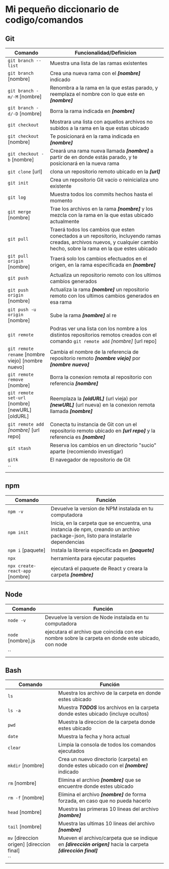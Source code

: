 # Mi pequeño diccionario de codigo/comandos

## Git

|Comando|Funcionalidad/Definicion|
|---|---|
|`git branch --list`| Muestra una lista de las ramas existentes |
|`git branch` [nombre]| Crea una nueva rama con el ***[nombre]*** indicado |
|`git branch -m/-M`  [nombre]| Renombra a la rama en la que estas parado, y reemplaza el nombre con lo que este en ***[nombre]*** |
|`git branch -d/-D`  [nombre]| Borra la rama indicada en ***[nombre]***|
|`git checkout`| Mostrara una lista con aquellos archivos no subidos a la rama en la que estas ubicado |
|`git checkout` [nombre] | Te posicionará en la rama indicada en ***[nombre]*** |
|`git checkout -b` [nombre]| Creará una rama nueva llamada ***[nombre]*** a partir de en donde estás parado, y te posicionará en la nueva rama |
|`git clone` [url] | clona un repositorio remoto ubicado en la ***[url]*** |
|`git init`| Crea un repositorio Git vacío o reinicializa uno existente |
|`git log`| Muestra todos los commits hechos hasta el momento |
|`git merge` [nombre]| Trae los archivos en la rama ***[nombre]*** y los mezcla con la rama en la que estas ubicado actualmente |
|`git pull` | Traerá todos los cambios que esten conectados a un repositorio, incluyendo ramas creadas, archivos nuevos, y cualquier cambio hecho, sobre la rama en la que estes ubicado |
|`git pull origin` [nombre]| Traerá solo los cambios efectuados en el origen, en la rama especificada en ***[nombre]*** |
|`git push`| Actualiza un repositorio remoto con los ultimos cambios generados |
|`git push origin` [nombre]| Actualiza la rama ***[nombre]*** un repositorio remoto con los ultimos cambios generados en esa rama |
|`git push -u origin` [nombre] | Sube la rama ***[nombre]*** al re |
|`git remote`| Podras ver una lista con los nombre a los distintos repositorios remotos creados con el comando `git remote add` _[nombre]_ [url repo] |
|`git remote rename` [nombre viejo] [nombre nuevo] | Cambia el nombre de la referencia de repositorio remoto ***[nombre viejo]*** por ***[nombre nuevo]*** |
|`git remote remove` [nombre]| Borra la conexion remota al repositorio con referencia ***[nombre]*** |
|`git remote set-url` [nombre] [newURL] [oldURL]| Reemplaza la ***[oldURL]*** (url vieja) por ***[newURL]*** (url nueva) en la conexion remota llamada ***[nombre]*** |
|`git remote add` _[nombre]_ [url repo]| Conecta tu instancia de Git con un el repositorio remoto ubicado en ***[url repo]*** y la referencia es ***[nombre]*** |
|`git stash`| Reserva los cambios en un directorio "sucio" aparte (recomiendo investigar) |
|`gitk`| El navegador de repositorio de Git |
|``|  |

## npm

| Comando | Función |
|---|---|
|`npm -v`| Devuelve la version de NPM instalada en tu computadora |
|`npm init`| Inicia, en la carpeta que se encuentra, una instancia de npm, creando un archivo package-json, listo para instalarle dependencias|
|`npm i` [paquete]| Instala la libreria especificada en ***[paquete]***  |
|`npx`| herramienta para ejecutar paquetes |
|`npx create-react-app` [nombre]| ejecutará el paquete de React y creara la carpeta ***[nombre]***|
 
## Node

| Comando | Función |
| --- | --- |
|`node -v`| Devuelve la version de Node instalada en tu computadora |
|`node` [nombre].js | ejecutara el archivo que coincida con ese nombre sobre la carpeta en donde este ubicado, con node |
|``|  |

## Bash

| Comando | Función |
| --- | --- |
|`ls`| Muestra los archivo de la carpeta en donde estes ubicado |
|`ls -a`| Muestra ***TODOS*** los archivos en la carpeta donde estes ubicado (incluye ocultos) |
|`pwd`| Muestra la direccion de la carpeta donde estes ubicado |
|`date`| Muestra la fecha y hora actual |
|`clear`| Limpia la consola de todos los comandos ejecutados |
|`mkdir` [nombre]| Crea un nuevo directorio (carpeta) en donde estes ubicado con el ***[nombre]*** indicado |
|`rm` [nombre] | Elimina el archivo ***[nombre]*** que se encuentre donde estes ubicado |
|`rm -f` [nombre] | Elimina el archivo ***[nombre]*** de forma forzada, en caso que no pueda hacerlo |
|`head` [nombre] | Muestra las primeras 10 lineas del archivo ***[nombre]*** |
|`tail` [nombre] | Muestra las ultimas 10 lineas del archivo ***[nombre]*** |
|`mv` [direccion origen] [direccion final] | Mueven el archivo/carpeta que se indique en ***[dirección origen]*** hacia la carpeta ***[dirección final]*** |
|``|  |